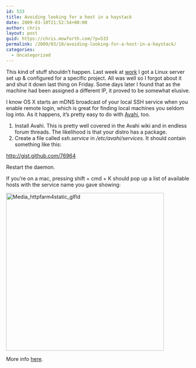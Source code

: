 ```yaml
---
id: 533
title: Avoiding looking for a host in a haystack
date: 2009-03-10T21:52:54+00:00
author: chris
layout: post
guid: https://chris.mowforth.com/?p=533
permalink: /2009/03/10/avoiding-looking-for-a-host-in-a-haystack/
categories:
  - Uncategorized
---
```

This kind of stuff shouldn&#8217;t happen. Last week at [work](http://rawnet.com "rawnet") I got a Linux server set up & configured for a specific project. All was well so I forgot about it and shut it down last thing on Friday. Some days later I found that as the machine had been assigned a different IP, it proved to be somewhat elusive.

I know OS X starts an mDNS broadcast of your local SSH service when you enable remote login, which is great for finding local machines you seldom log into. As it happens, it&#8217;s pretty easy to do with [Avahi](http://avahi.org/ "Avahi"), too.

  1. Install Avahi. This is pretty well covered in the Avahi wiki and in endless forum threads. The likelihood is that your distro has a package.
  2. Create a file called _ssh.service_ in _/etc/avahi/services_. It should contain something like this:

<http://gist.github.com/76964>

Restart the daemon.

If you&#8217;re on a mac, pressing shift + cmd + K should pop up a list of available hosts with the service name you gave showing:

<div class='p_embed p_image_embed'>
  <img alt="Media_httpfarm4static_glfld" height="431" src="http://getfile3.posterous.com/getfile/files.posterous.com/import-kppb/bJvnkFHxHzwdxyFCgdtczjEtAuyxDFmDDiwDqywqGzEDexiEIImenBtoBjkv/media_httpfarm4static_GlflD.jpg.scaled500.jpg" width="431" />
</div>

More info [here](http://avahi.org/download/avahi.service.5.xml "avahi-publish").